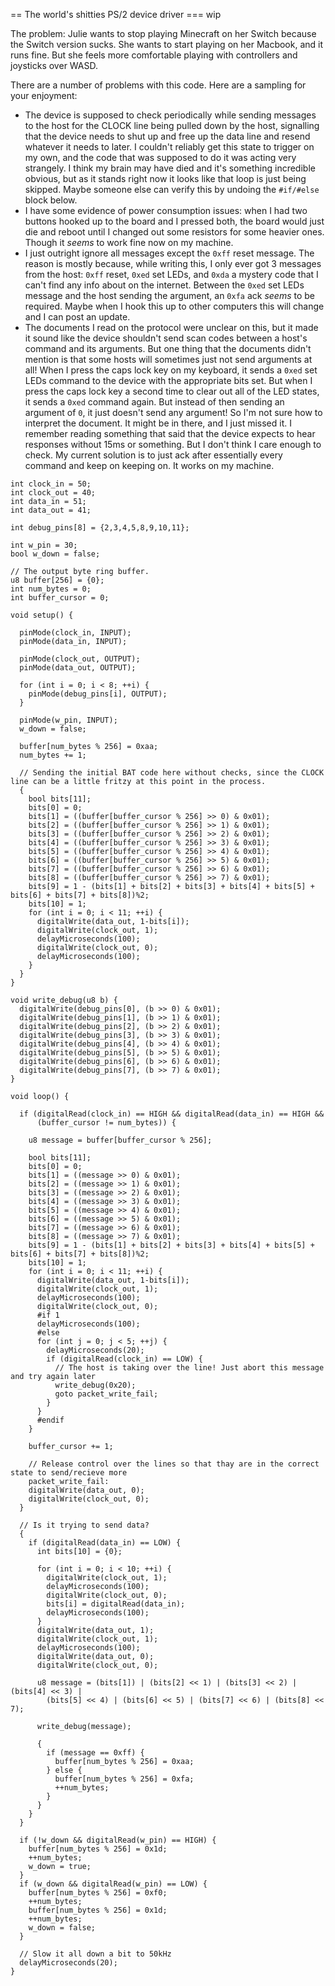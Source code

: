== The world's shitties PS/2 device driver
=== wip

The problem: Julie wants to stop playing Minecraft on her Switch because the Switch version sucks. She wants to start playing on her Macbook, and it runs fine. But she feels more comfortable playing with controllers and joysticks over WASD.

There are a number of problems with this code. Here are a sampling for your enjoyment:

- The device is supposed to check periodically while sending messages to the host for the CLOCK line being pulled down by the host, signalling that the device needs to shut up and free up the data line and resend whatever it needs to later. I couldn't reliably get this state to trigger on my own, and the code that was supposed to do it was acting very strangely. I think my brain may have died and it's something incredible obvious, but as it stands right now it looks like that loop is just being skipped. Maybe someone else can verify this by undoing the `#if/#else` block below.
- I have some evidence of power consumption issues: when I had two buttons hooked up to the board and I pressed both, the board would just die and reboot until I changed out some resistors for some heavier ones. Though it _seems_ to work fine now on my machine.
- I just outright ignore all messages except the `0xff` reset message. The reason is mostly because, while writing this, I only ever got 3 messages from the host: `0xff` reset, `0xed` set LEDs, and `0xda` a mystery code that I can't find any info about on the internet. Between the `0xed` set LEDs message and the host sending the argument, an `0xfa` ack _seems_ to be required. Maybe when I hook this up to other computers this will change and I can post an update.
- The documents I read on the protocol were unclear on this, but it made it sound like the device shouldn't send scan codes between a host's command and its arguments. But one thing that the documents didn't mention is that some hosts will sometimes just not send arguments at all! When I press the caps lock key on my keyboard, it sends a `0xed` set LEDs command to the device with the appropriate bits set. But when I press the caps lock key a second time to clear out all of the LED states, it sends a `0xed` command again. But instead of then sending an argument of `0`, it just doesn't send any argument! So I'm not sure how to interpret the document. It might be in there, and I just missed it. I remember reading something that said that the device expects to hear responses without 15ms or something. But I don't think I care enough to check. My current solution is to just ack after essentially every command and keep on keeping on. It works on my machine.

```
int clock_in = 50;
int clock_out = 40;
int data_in = 51;
int data_out = 41;

int debug_pins[8] = {2,3,4,5,8,9,10,11};

int w_pin = 30;
bool w_down = false;

// The output byte ring buffer.
u8 buffer[256] = {0};
int num_bytes = 0;
int buffer_cursor = 0;

void setup() {

  pinMode(clock_in, INPUT);
  pinMode(data_in, INPUT);

  pinMode(clock_out, OUTPUT);
  pinMode(data_out, OUTPUT);

  for (int i = 0; i < 8; ++i) {
    pinMode(debug_pins[i], OUTPUT);
  }

  pinMode(w_pin, INPUT);
  w_down = false;

  buffer[num_bytes % 256] = 0xaa;
  num_bytes += 1;

  // Sending the initial BAT code here without checks, since the CLOCK line can be a little fritzy at this point in the process.
  {
    bool bits[11];
    bits[0] = 0;
    bits[1] = ((buffer[buffer_cursor % 256] >> 0) & 0x01);
    bits[2] = ((buffer[buffer_cursor % 256] >> 1) & 0x01);
    bits[3] = ((buffer[buffer_cursor % 256] >> 2) & 0x01);
    bits[4] = ((buffer[buffer_cursor % 256] >> 3) & 0x01);
    bits[5] = ((buffer[buffer_cursor % 256] >> 4) & 0x01);
    bits[6] = ((buffer[buffer_cursor % 256] >> 5) & 0x01);
    bits[7] = ((buffer[buffer_cursor % 256] >> 6) & 0x01);
    bits[8] = ((buffer[buffer_cursor % 256] >> 7) & 0x01);
    bits[9] = 1 - (bits[1] + bits[2] + bits[3] + bits[4] + bits[5] + bits[6] + bits[7] + bits[8])%2;
    bits[10] = 1;
    for (int i = 0; i < 11; ++i) {
      digitalWrite(data_out, 1-bits[i]);
      digitalWrite(clock_out, 1);
      delayMicroseconds(100);
      digitalWrite(clock_out, 0);
      delayMicroseconds(100);
    }
  }
}

void write_debug(u8 b) {
  digitalWrite(debug_pins[0], (b >> 0) & 0x01);
  digitalWrite(debug_pins[1], (b >> 1) & 0x01);
  digitalWrite(debug_pins[2], (b >> 2) & 0x01);
  digitalWrite(debug_pins[3], (b >> 3) & 0x01);
  digitalWrite(debug_pins[4], (b >> 4) & 0x01);
  digitalWrite(debug_pins[5], (b >> 5) & 0x01);
  digitalWrite(debug_pins[6], (b >> 6) & 0x01);
  digitalWrite(debug_pins[7], (b >> 7) & 0x01);
}

void loop() {
  
  if (digitalRead(clock_in) == HIGH && digitalRead(data_in) == HIGH &&
      (buffer_cursor != num_bytes)) {

    u8 message = buffer[buffer_cursor % 256];

    bool bits[11];
    bits[0] = 0;
    bits[1] = ((message >> 0) & 0x01);
    bits[2] = ((message >> 1) & 0x01);
    bits[3] = ((message >> 2) & 0x01);
    bits[4] = ((message >> 3) & 0x01);
    bits[5] = ((message >> 4) & 0x01);
    bits[6] = ((message >> 5) & 0x01);
    bits[7] = ((message >> 6) & 0x01);
    bits[8] = ((message >> 7) & 0x01);
    bits[9] = 1 - (bits[1] + bits[2] + bits[3] + bits[4] + bits[5] + bits[6] + bits[7] + bits[8])%2;
    bits[10] = 1;
    for (int i = 0; i < 11; ++i) {
      digitalWrite(data_out, 1-bits[i]);
      digitalWrite(clock_out, 1);
      delayMicroseconds(100);
      digitalWrite(clock_out, 0);
      #if 1
      delayMicroseconds(100);
      #else
      for (int j = 0; j < 5; ++j) {
        delayMicroseconds(20);
        if (digitalRead(clock_in) == LOW) {
          // The host is taking over the line! Just abort this message and try again later
          write_debug(0x20);
          goto packet_write_fail;
        }
      }
      #endif
    }

    buffer_cursor += 1;

    // Release control over the lines so that thay are in the correct state to send/recieve more
    packet_write_fail:
    digitalWrite(data_out, 0);
    digitalWrite(clock_out, 0);
  }

  // Is it trying to send data?
  {
    if (digitalRead(data_in) == LOW) {
      int bits[10] = {0};

      for (int i = 0; i < 10; ++i) {
        digitalWrite(clock_out, 1);
        delayMicroseconds(100);
        digitalWrite(clock_out, 0);
        bits[i] = digitalRead(data_in);
        delayMicroseconds(100);
      }
      digitalWrite(data_out, 1);
      digitalWrite(clock_out, 1);
      delayMicroseconds(100);
      digitalWrite(data_out, 0);
      digitalWrite(clock_out, 0);

      u8 message = (bits[1]) | (bits[2] << 1) | (bits[3] << 2) | (bits[4] << 3) |
        (bits[5] << 4) | (bits[6] << 5) | (bits[7] << 6) | (bits[8] << 7);

      write_debug(message);

      {
        if (message == 0xff) {
          buffer[num_bytes % 256] = 0xaa;
        } else {
          buffer[num_bytes % 256] = 0xfa;
          ++num_bytes;
        }
      }
    }
  }

  if (!w_down && digitalRead(w_pin) == HIGH) {
    buffer[num_bytes % 256] = 0x1d;
    ++num_bytes;
    w_down = true;
  }
  if (w_down && digitalRead(w_pin) == LOW) {
    buffer[num_bytes % 256] = 0xf0;
    ++num_bytes;
    buffer[num_bytes % 256] = 0x1d;
    ++num_bytes;
    w_down = false;
  }

  // Slow it all down a bit to 50kHz
  delayMicroseconds(20);
}
```
